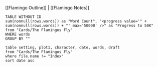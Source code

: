  [[Flamingo Outline]] | [[Flamingo Notes]]


```dataview
TABLE WITHOUT ID
sum(nonnull(rows.words)) as "Word Count", "<progress value='" + sum(nonnull(rows.words)) + "' max='50000' />" as "Progress to 50K"
from "Cards/The Flamingos Fly"
WHERE words
GROUP BY ""
```


```dataview
table setting, plot1, character, date, words, draft
from "Cards/The Flamingos Fly"
where file.name != "Index"
sort date asc
```
